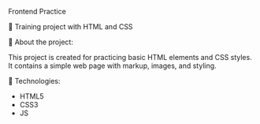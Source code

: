 Frontend Practice

🧪 Training project with HTML and CSS

📄 About the project:

This project is created for practicing basic HTML elements and CSS styles.  
It contains a simple web page with markup, images, and styling.

🔧 Technologies:

- HTML5  
- CSS3  
- JS  
